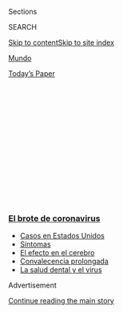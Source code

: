 <div id="app">

<div>

<div>

<div>

<div class="NYTAppHideMasthead css-1q2w90k e1suatyy0">

<div class="section css-ui9rw0 e1suatyy2">

<div class="css-eph4ug er09x8g0">

<div class="css-6n7j50">

</div>

<span class="css-1dv1kvn">Sections</span>

<div class="css-10488qs">

<span class="css-1dv1kvn">SEARCH</span>

</div>

[Skip to content](#site-content)[Skip to site
index](#site-index)

</div>

<div id="masthead-section-label" class="css-1wr3we4 eaxe0e00">

[Mundo](https://www.nytimes3xbfgragh.onion/es/section/mundo)

</div>

<div class="css-10698na e1huz5gh0">

</div>

</div>

<div id="masthead-bar-one" class="section hasLinks css-15hmgas e1csuq9d3">

<div class="css-uqyvli e1csuq9d0">

</div>

<div class="css-1uqjmks e1csuq9d1">

</div>

<div class="css-9e9ivx">

[](https://myaccount.nytimes3xbfgragh.onion/auth/login?response_type=cookie&client_id=vi)

</div>

<div class="css-1bvtpon e1csuq9d2">

[Today’s
Paper](https://www.nytimes3xbfgragh.onion/section/todayspaper)

</div>

</div>

</div>

</div>

<div data-aria-hidden="false">

<div id="site-content" data-role="main">

<div>

<div class="css-1aor85t" style="opacity:0.000000001;z-index:-1;visibility:hidden">

<div class="css-1hqnpie">

<div class="css-epjblv">

<span class="css-17xtcya">[Mundo](/es/section/mundo)</span><span class="css-x15j1o">|</span><span class="css-fwqvlz">Un
hombre de 30 años muere después de asistir a una ‘fiesta COVID’, dice un
hospital de
Texas</span>

</div>

<div class="css-k008qs">

<div class="css-1iwv8en">

<span class="css-18z7m18"></span>

<div>

</div>

</div>

<span class="css-1n6z4y">https://nyti.ms/30cIFJw</span>

<div class="css-1705lsu">

<div class="css-4xjgmj">

<div class="css-4skfbu" data-role="toolbar" data-aria-label="Social Media Share buttons, Save button, and Comments Panel with current comment count" data-testid="share-tools">

  - 
  - 
  - 
  - 
    
    <div class="css-6n7j50">
    
    </div>

  - 

</div>

</div>

</div>

</div>

</div>

</div>

<div class="css-13pd83m">

<div class="css-l9svim">

### [<span class="css-pa1jbp"><span class="css-1rxm0ex">El brote de</span><span class="css-1rxm0ex"> coronavirus</span></span>](https://www.nytimes3xbfgragh.onion/es/spotlight/coronavirus?name=styln-coronavirus-es&region=TOP_BANNER&block=storyline_menu_recirc&action=click&pgtype=Article&impression_id=64d8ec20-f52e-11ea-ac8a-f5eef0546dac&variant=undefined)

  - <span class="css-1qkutce">[Casos en Estados
    Unidos](https://www.nytimes3xbfgragh.onion/es/interactive/2020/espanol/mundo/coronavirus-en-estados-unidos.html?name=styln-coronavirus-es&region=TOP_BANNER&block=storyline_menu_recirc&action=click&pgtype=Article&impression_id=64d91330-f52e-11ea-ac8a-f5eef0546dac&variant=undefined)</span>
  - <span class="css-1qkutce">[Síntomas](https://www.nytimes3xbfgragh.onion/es/interactive/2020/08/06/espanol/ciencia-y-tecnologia/tengo-covid-19-sintomas.html?name=styln-coronavirus-es&region=TOP_BANNER&block=storyline_menu_recirc&action=click&pgtype=Article&impression_id=64d91331-f52e-11ea-ac8a-f5eef0546dac&variant=undefined)</span>
  - <span class="css-1qkutce">[El efecto en el
    cerebro](https://www.nytimes3xbfgragh.onion/es/2020/09/11/espanol/ciencia-y-tecnologia/cerebro-coronavirus.html?name=styln-coronavirus-es&region=TOP_BANNER&block=storyline_menu_recirc&action=click&pgtype=Article&impression_id=64d91332-f52e-11ea-ac8a-f5eef0546dac&variant=undefined)</span>
  - <span class="css-1qkutce">[Convalecencia
    prolongada](https://www.nytimes3xbfgragh.onion/es/2020/09/09/espanol/ciencia-y-tecnologia/salud-mental-coronavirus.html?name=styln-coronavirus-es&region=TOP_BANNER&block=storyline_menu_recirc&action=click&pgtype=Article&impression_id=64d91333-f52e-11ea-ac8a-f5eef0546dac&variant=undefined)</span>
  - <span class="css-1qkutce">[La salud dental y el
    virus](https://www.nytimes3xbfgragh.onion/es/2020/09/08/espanol/ciencia-y-tecnologia/dentistas-covid-dientes.html?name=styln-coronavirus-es&region=TOP_BANNER&block=storyline_menu_recirc&action=click&pgtype=Article&impression_id=64d91334-f52e-11ea-ac8a-f5eef0546dac&variant=undefined)</span>

</div>

</div>

<div id="top-wrapper" class="css-1sy8kpn">

<div id="top-slug" class="css-l9onyx">

Advertisement

</div>

[Continue reading the main
story](#after-top)

<div class="ad top-wrapper" style="text-align:center;height:100%;display:block;min-height:250px">

<div id="top" class="place-ad" data-position="top" data-size-key="top">

</div>

</div>

<div id="after-top">

</div>

</div>

<div>

<div id="sponsor-wrapper" class="css-1hyfx7x">

<div id="sponsor-slug" class="css-19vbshk">

Supported by

</div>

[Continue reading the main
story](#after-sponsor)

<div id="sponsor" class="ad sponsor-wrapper" style="text-align:center;height:100%;display:block">

</div>

<div id="after-sponsor">

</div>

</div>

<div class="css-186x18t">

</div>

<div class="css-1vkm6nb ehdk2mb0">

# Un hombre de 30 años muere después de asistir a una ‘fiesta COVID’, dice un hospital de Texas

</div>

“Pensé que era un engaño”, dijo el hombre a su enfermero, informó una
funcionaria del hospital.

<div class="css-79elbk" data-testid="photoviewer-wrapper">

<div class="css-z3e15g" data-testid="photoviewer-wrapper-hidden">

</div>

<div class="css-1a48zt4 ehw59r15" data-testid="photoviewer-children">

![<span class="css-16f3y1r e13ogyst0" data-aria-hidden="true">El
paciente que murió había asistido a una reunión con una persona
infectada para probar si el coronavirus era real, dijo la directora
médica del Hospital
Metodista.</span><span class="css-cnj6d5 e1z0qqy90" itemprop="copyrightHolder"><span class="css-1ly73wi e1tej78p0">Credit...</span><span><span>Christopher
Lee para The New York
Times</span></span></span>](https://static01.graylady3jvrrxbe.onion/images/2020/07/12/multimedia/13Coronafiesta-ES-1/merlin_174003033_d9beba7a-f0eb-4516-a79d-c7d1b944a6f1-articleLarge.jpg?quality=75&auto=webp&disable=upscale)

</div>

</div>

<div class="css-18e8msd">

<div class="css-vp77d3 epjyd6m0">

<div class="css-1baulvz">

Por [<span class="css-1baulvz last-byline" itemprop="name">Bryan
Pietsch</span>](https://www.nytimes3xbfgragh.onion/by/bryan-pietsch)

</div>

</div>

  - 
    
    <div class="css-ld3wwf e16638kd2">
    
    Publicado 13 de julio de 2020Actualizado 14 de julio de
    2020
    
    </div>

  - 
    
    <div class="css-4xjgmj">
    
    <div class="css-pvvomx" data-role="toolbar" data-aria-label="Social Media Share buttons, Save button, and Comments Panel with current comment count" data-testid="share-tools">
    
      - 
      - 
      - 
      - 
        
        <div class="css-6n7j50">
        
        </div>
    
      - 
    
    </div>
    
    </div>

</div>

<div class="css-mdjrty">

[Read in
English](https://www.nytimes3xbfgragh.onion/2020/07/12/us/30-year-old-covid-party-death.html "Read in English")

</div>

</div>

<div class="section meteredContent css-1r7ky0e" name="articleBody" itemprop="articleBody">

<div class="css-1fanzo5 StoryBodyCompanionColumn">

<div class="css-53u6y8">

[Regístrate para recibir nuestro
boletín](https://www.nytimes3xbfgragh.onion/newsletters/el-times) con
lo mejor de The New York Times.

-----

Un hombre de 30 años que creía que el coronavirus era un engaño y
asistió a una “Fiesta COVID” murió tras ser infectado con el virus,
según un hospital de Texas.

El hombre había asistido a una reunión con una persona infectada para
probar si el coronavirus era real, dijo Jane Appleby, directora médica
del Hospital Metodista en San Antonio, donde murió el hombre.

Ella no dijo cuándo tuvo lugar la fiesta, cuántas personas asistieron o
cuánto tiempo después del evento el hombre fue hospitalizado con la
COVID-19, la enfermedad causada por el coronavirus. El hombre no fue
públicamente identificado.

La premisa de tales fiestas es probar si el virus realmente existe o
exponer intencionalmente a las personas al coronavirus en un intento de
obtener inmunidad. Algunos expertos y funcionarios públicos de salud han
tenido dudas sobre si hay “fiestas COVID” o en qué medida se celebran.

\[*Consulta el* **[*mapa de coronavirus en Estados
Unidos*](https://www.nytimes3xbfgragh.onion/es/interactive/2020/espanol/mundo/coronavirus-en-estados-unidos.html)**[**](https://www.nytimes3xbfgragh.onion/es/interactive/2020/espanol/mundo/coronavirus-en-estados-unidos.html)*con
los datos detallados de casos y muertes\]*

</div>

</div>

<div class="css-1fanzo5 StoryBodyCompanionColumn">

<div class="css-53u6y8">

Appleby declaró que el hombre le había dicho a su enfermero que había
asistido a una fiesta COVID. Antes de morir, contó, el paciente le dijo
a su enfermero: “Creo que cometí un error. Pensé que esto era un engaño,
pero no lo es”.

Appleby declaró que estaba compartiendo la historia para advertir a
otros, especialmente en Texas, donde los casos de coronavirus están
aumentando.

El sábado, hubo 8332 nuevos casos de coronavirus confirmados en el
estado, según [una base de datos de The New York
Times](https://www.nytimes3xbfgragh.onion/interactive/2020/us/texas-coronavirus-cases.html).
Hasta el momento, se han registrado más de 260.000 casos y más de 3200
muertes en Texas.

Las fiestas COVID son “peligrosas, irresponsables y potencialmente
mortales”, dijo Robert Glatter, médico de emergencias en el Hospital
Lenox Hill en Manhattan.

“Asistir a una fiesta de ese tipo puede ser la vía a un deceso temprano,
si no fatiga crónica e implacable, dolor en el pecho, dificultad para
respirar y fiebres diarias, si sobrevives”, dijo Glatter.

</div>

</div>

<div class="css-1fanzo5 StoryBodyCompanionColumn">

<div class="css-53u6y8">

Los funcionarios de salud del condado en el sureste de Washington
[informaron en
mayo](https://www.nytimes3xbfgragh.onion/2020/05/06/us/coronavirus-covid-parties.html)
que tenían evidencia de que al menos dos casos de coronavirus estaban
relacionados con una o más de las llamadas fiestas COVID-19, pero
rápidamente se retractaron, y dijeron que las fiestas podrían haber
sido reuniones más inocentes.

Antes de que existiera una vacuna contra la varicela, las personas
organizaban fiestas de varicela para infectar a sus hijos con la
enfermedad, ya que se pensaba que era más peligroso contraerla de
adulto.

Ahora que está disponible, la vacuna es la forma más segura de
protegerse contra la varicela, aunque algunos, [incluido el exgobernador
de Kentucky, Matt
Bevin](https://www.nytimes3xbfgragh.onion/2019/03/21/us/kentucky-governor-chickenpox.html),
aún permiten que sus hijos participen en tales reuniones para contraer
la enfermedad.

El coronavirus no se comporta como la varicela, dijo Glatter, y las
fiestas para ambos virus no se deben celebrar.

En Alabama, [informes de que estudiantes se
reunían](https://www.wbrc.com/2020/07/03/covid-parties-tuscaloosa-whats-really-going/)
para apostar quién se infectaría primero con el virus —el enfermo
ganador se llevaba a casa una cantidad de dinero— [provocó advertencias
a los estudiantes de la Universidad de
Alabama](https://abc3340.com/news/local/university-of-alabama-responds-to-covid-parties-being-thrown-in-tuscaloosa)
sobre los riesgos de tales fiestas, aunque los funcionarios estatales de
salud no pudieron confirmar que existieran los eventos.

Estados Unidos alcanzó recientemente [un número
récord](https://www.nytimes3xbfgragh.onion/es/interactive/2020/espanol/mundo/coronavirus-en-estados-unidos.html)
de nuevos casos por día, con más de 68.000 casos confirmados el viernes
10.

</div>

</div>

<div>

</div>

<div class="css-1fanzo5 StoryBodyCompanionColumn">

<div class="css-53u6y8">

Todavía no se ha comprobado que infectarse con el coronavirus
proporcione inmunidad, así que una reinfección aún es posible.

</div>

</div>

<div class="css-1fanzo5 StoryBodyCompanionColumn">

<div class="css-53u6y8">

En un [artículo de
opinión](https://www.nytimes3xbfgragh.onion/2020/04/08/opinion/coronavirus-parties-herd-immunity.html)
para el Times, Greta Bauer, profesora de epidemiología y bioestadística,
advirtió contra las llamadas fiestas de coronavirus y señaló que incluso
los jóvenes pueden ser hospitalizados y sufrir daños a largo plazo por
el virus.

“Es importante que no tomemos riesgos innecesarios con consecuencias
desconocidas”, escribió Bauer. “Si podemos evitar la infección, tenemos
que hacer exactamente eso”.

Los Centros para el Control y la Prevención de Enfermedades de Estados
Unidos advierten que las personas infectadas con el coronavirus [no
deben asistir a
reuniones](https://espanol.cdc.gov/coronavirus/2019-ncov/community/large-events/considerations-for-events-gatherings.html),
y que hay un alto riesgo inherente en cualquier evento en el que las
personas se mezclan sin cubrebocas o distanciamiento social.

Un hombre de California [murió de la COVID-19 después de asistir a una
fiesta](https://www.washingtonpost.com/nation/2020/07/02/man-who-went-party-warned-people-not-be-an-idiot-like-me-day-before-dying-covid-19/)
—que no fue celebrada con el propósito de infectar a los asistentes— en
la que las personas no usaron mascarillas y a la que una persona
infectada había asistido.

Bryan Pietsch es un reportero de temas generales en la sección Express
en The New York Times.
[@bryan\_pietsch](https://twitter.com/bryan_pietsch)

</div>

</div>

<div>

</div>

</div>

<div>

</div>

<div>

</div>

<div>

</div>

<div>

<div id="bottom-wrapper" class="css-1ede5it">

<div id="bottom-slug" class="css-l9onyx">

Advertisement

</div>

[Continue reading the main
story](#after-bottom)

<div id="bottom" class="ad bottom-wrapper" style="text-align:center;height:100%;display:block;min-height:90px">

</div>

<div id="after-bottom">

</div>

</div>

</div>

</div>

</div>

## Site Index

<div>

</div>

## Site Information Navigation

  - [© <span>2020</span> <span>The New York Times
    Company</span>](https://help.nytimes3xbfgragh.onion/hc/en-us/articles/115014792127-Copyright-notice)

<!-- end list -->

  - [NYTCo](https://www.nytco.com/)
  - [Contact
    Us](https://help.nytimes3xbfgragh.onion/hc/en-us/articles/115015385887-Contact-Us)
  - [Work with us](https://www.nytco.com/careers/)
  - [Advertise](https://nytmediakit.com/)
  - [T Brand Studio](http://www.tbrandstudio.com/)
  - [Your Ad
    Choices](https://www.nytimes3xbfgragh.onion/privacy/cookie-policy#how-do-i-manage-trackers)
  - [Privacy](https://www.nytimes3xbfgragh.onion/privacy)
  - [Terms of
    Service](https://help.nytimes3xbfgragh.onion/hc/en-us/articles/115014893428-Terms-of-service)
  - [Terms of
    Sale](https://help.nytimes3xbfgragh.onion/hc/en-us/articles/115014893968-Terms-of-sale)
  - [Site
    Map](https://spiderbites.nytimes3xbfgragh.onion)
  - [Help](https://help.nytimes3xbfgragh.onion/hc/en-us)
  - [Subscriptions](https://www.nytimes3xbfgragh.onion/subscription?campaignId=37WXW)

</div>

</div>

</div>

</div>
